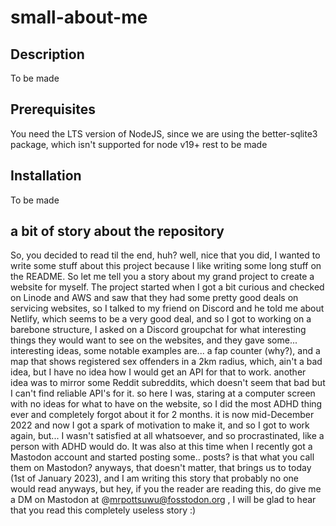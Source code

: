 # small-about-me

## Description
To be made

## Prerequisites
You need the LTS version of NodeJS, since we are using the better-sqlite3 package, which isn't supported for node v19+
rest to be made

## Installation
To be made

## a bit of story about the repository
So, you decided to read til the end, huh? well, nice that you did, I wanted to write some stuff about this project because I like writing some long stuff on the README. So let me tell you a story about my grand project to create a website for myself. The project started when I got a bit curious and checked on Linode and AWS and saw that they had some pretty good deals on servicing websites, so I talked to my friend on Discord and he told me about Netlify, which seems to be a very good deal, and so I got to working on a barebone structure, I asked on a Discord groupchat for what interesting things they would want to see on the websites, and they gave some... interesting ideas, some notable examples are... a fap counter (why?), and a map that shows registered sex offenders in a 2km radius, which, ain't a bad idea, but I have no idea how I would get an API for that to work. another idea was to mirror some Reddit subreddits, which doesn't seem that bad but I can't find reliable API's for it. so here I was, staring at a computer screen with no ideas for what to have on the website, so I did the most ADHD thing ever and completely forgot about it for 2 months. it is now mid-December 2022 and now I got a spark of motivation to make it, and so I got to work again, but... I wasn't satisfied at all whatsoever, and so procrastinated, like a person with ADHD would do. It was also at this time when I recently got a Mastodon account and started posting some.. posts? is that what you call them on Mastodon? anyways, that doesn't matter, that brings us to today (1st of January 2023), and I am writing this story that probably no one would read anyways, but hey, if you the reader are reading this, do give me a DM on Mastodon at @mrpottsuwu@fosstodon.org , I will be glad to hear that you read this completely useless story :)